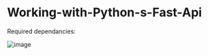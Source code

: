 # Working-with-Python-s-Fast-Api


Required dependancies:

  ![image](https://user-images.githubusercontent.com/68181226/222883924-f8bcbac9-571e-42ba-ada5-1dd7c056c3ee.png)

